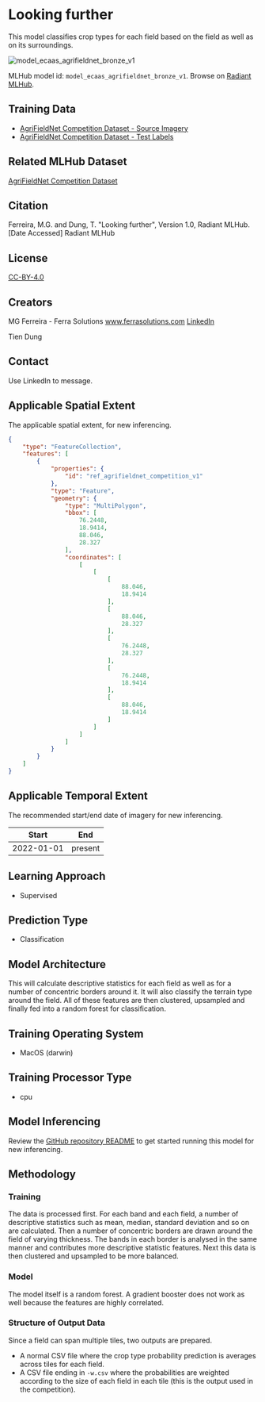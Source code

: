 # Looking further

This model classifies crop types for each field based on the field as well as on its surroundings.

![model_ecaas_agrifieldnet_bronze_v1](https://radiantmlhub.blob.core.windows.net/frontend-dataset-images/odk_sample_agricultural_dataset.png)

MLHub model id: `model_ecaas_agrifieldnet_bronze_v1`. Browse on [Radiant MLHub](https://mlhub.earth/model/model_ecaas_agrifieldnet_bronze_v1).

## Training Data

- [AgriFieldNet Competition Dataset - Source Imagery](https://api.radiant.earth/mlhub/v1/collections/ref_agrifieldnet_competition_v1_source)
- [AgriFieldNet Competition Dataset - Test Labels](https://api.radiant.earth/mlhub/v1/collections/ref_agrifieldnet_competition_v1_labels_train)

## Related MLHub Dataset

[AgriFieldNet Competition Dataset](https://mlhub.earth/data/ref_agrifieldnet_competition_v1)

## Citation

Ferreira, M.G. and Dung, T. "Looking further", Version 1.0, Radiant MLHub. [Date Accessed] Radiant MLHub

## License

[CC-BY-4.0](../LICENSE)

## Creators

MG Ferreira - Ferra Solutions www.ferrasolutions.com [LinkedIn](https://www.linkedin.com/in/mg-ferreira-35534)

Tien Dung

## Contact

Use LinkedIn to message.

## Applicable Spatial Extent

The applicable spatial extent, for new inferencing.

```geojson
{
    "type": "FeatureCollection",
    "features": [
        {
            "properties": {
                "id": "ref_agrifieldnet_competition_v1"
            },
            "type": "Feature",
            "geometry": {
                "type": "MultiPolygon",
                "bbox": [
                    76.2448,
                    18.9414,
                    88.046,
                    28.327
                ],
                "coordinates": [
                    [
                        [
                            [
                                88.046,
                                18.9414
                            ],
                            [
                                88.046,
                                28.327
                            ],
                            [
                                76.2448,
                                28.327
                            ],
                            [
                                76.2448,
                                18.9414
                            ],
                            [
                                88.046,
                                18.9414
                            ]
                        ]
                    ]
                ]
            }
        }
    ]
}
```

## Applicable Temporal Extent

The recommended start/end date of imagery for new inferencing.

| Start | End |
|-------|-----|
| 2022-01-01 | present |

## Learning Approach

- Supervised

## Prediction Type

- Classification

## Model Architecture

This will calculate descriptive statistics for each field as well as for a number of concentric borders around it. It will also classify the terrain type around the field. All of these features are then clustered, upsampled and finally fed into a random forest for classification.

## Training Operating System

- MacOS (darwin)

## Training Processor Type

- cpu

## Model Inferencing

Review the [GitHub repository README](../README.md) to get started running
this model for new inferencing.

## Methodology

### Training

The data is processed first. For each band and each field, a number of descriptive statistics such as mean, median, standard deviation and so on are calculated. Then a number of concentric borders are drawn around the field of varying thickness. The bands in each border is analysed in the same manner and contributes more descriptive statistic features. Next this data is then clustered and upsampled to be more balanced.

### Model

The model itself is a random forest. A gradient booster does not work as well because the features are highly correlated.

### Structure of Output Data

Since a field can span multiple tiles, two outputs are prepared.

- A normal CSV file where the crop type probability prediction is averages across tiles for each field.
- A CSV file ending in `-w.csv` where the probabilities are weighted according to the size of each field in each tile (this is the output used in the competition).
